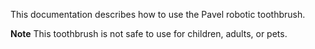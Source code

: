 This documentation describes how to use the Pavel robotic toothbrush.
 
**Note** This toothbrush is not safe to use for children, adults, or pets.